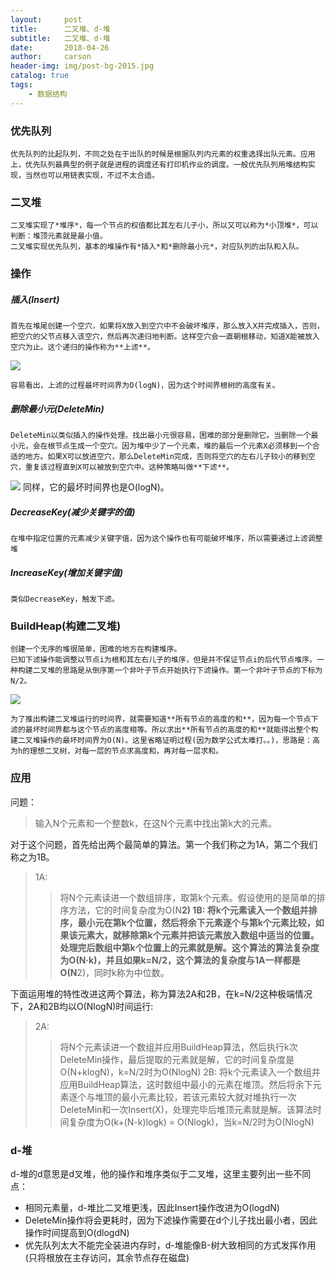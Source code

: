 ```yaml
---
layout:     post
title:      二叉堆、d-堆
subtitle:   二叉堆、d-堆
date:       2018-04-26
author:     carson
header-img: img/post-bg-2015.jpg
catalog: true
tags:
    - 数据结构
---
```


### 优先队列
    优先队列的比起队列，不同之处在于出队的时候是根据队列内元素的权重选择出队元素。应用上，优先队列最典型的例子就是进程的调度还有打印机作业的调度。一般优先队列用堆结构实现，当然也可以用链表实现，不过不太合适。

### 二叉堆
    二叉堆实现了*堆序*，每一个节点的权值都比其左右儿子小，所以又可以称为*小顶堆*，可以判断：堆顶元素就是最小值。
    二叉堆实现优先队列，基本的堆操作有*插入*和*删除最小元*，对应队列的出队和入队。

### 操作
##### 插入(Insert)
    首先在堆尾创建一个空穴，如果将X放入到空穴中不会破坏堆序，那么放入X并完成插入，否则，把空穴的父节点移入该空穴，然后再次递归地判断。这样空穴会一直朝根移动，知道X能被放入空穴为止。这个递归的操作称为**上滤**。


![](https://github.com/qweasdzxcpkh/images/blob/master/DataStructureAndAlgorithm/binheap0.png?raw=true)

    容易看出，上滤的过程最坏时间界为O(logN)，因为这个时间界根树的高度有关。

##### 删除最小元(DeleteMin)
    DeleteMin以类似插入的操作处理。找出最小元很容易，困难的部分是删除它。当删除一个最小元，会在根节点生成一个空穴。因为堆中少了一个元素，堆的最后一个元素X必须移到一个合适的地方。如果X可以放进空穴，那么DeleteMin完成，否则将空穴的左右儿子较小的移到空穴，重复该过程直到X可以被放到空穴中。这种策略叫做**下滤**。

![](https://github.com/qweasdzxcpkh/images/blob/master/DataStructureAndAlgorithm/binheap1.png?raw=true)
    同样，它的最坏时间界也是O(logN)。

##### DecreaseKey(减少关键字的值)
    在堆中指定位置的元素减少关键字值，因为这个操作也有可能破坏堆序，所以需要通过上滤调整堆

##### IncreaseKey(增加关键字值)
    类似DecreaseKey，触发下滤。

### BuildHeap(构建二叉堆)
    创建一个无序的堆很简单，困难的地方在构建堆序。
    已知下滤操作能调整以节点i为根和其左右儿子的堆序，但是并不保证节点i的后代节点堆序。一种构建二叉堆的思路是从倒序第一个非叶子节点开始执行下滤操作。第一个非叶子节点的下标为N/2。

![](https://github.com/qweasdzxcpkh/images/blob/master/DataStructureAndAlgorithm/binheap2.png?raw=true)

    为了推出构建二叉堆运行的时间界，就需要知道**所有节点的高度的和**，因为每一个节点下滤的最坏时间界都与这个节点的高度相等。所以求出**所有节点的高度的和**就能得出整个构建二叉堆操作的最坏时间界为O(N)。这里省略证明过程(因为数学公式太难打。。)，思路是：高为h的理想二叉树，对每一层的节点求高度和，再对每一层求和。

### 应用
问题：
> 输入N个元素和一个整数k，在这N个元素中找出第k大的元素。

对于这个问题，首先给出两个最简单的算法。第一个我们称之为1A，第二个我们称之为1B。
> 1A:
> > 将N个元素读进一个数组排序，取第k个元素。假设使用的是简单的排序方法，它的时间复杂度为O(N**2)
> 1B:
> > 将k个元素读入一个数组并排序，最小元在第k个位置，然后将余下元素逐个与第k个元素比较，如果该元素大，就移除第k个元素并把该元素放入数组中适当的位置。处理完后数组中第k个位置上的元素就是解。这个算法的算法复杂度为O(N·k)，并且如果k=N/2，这个算法的复杂度与1A一样都是O(N**2)，同时k称为中位数。

下面运用堆的特性改进这两个算法，称为算法2A和2B，在k=N/2这种极端情况下，2A和2B均以O(NlogN)时间运行:
> 2A:
> > 将N个元素读进一个数组并应用BuildHeap算法，然后执行k次DeleteMin操作，最后提取的元素就是解，它的时间复杂度是O(N+klogN)，k=N/2时为O(NlogN)
> 2B:
> > 将k个元素读入一个数组并应用BuildHeap算法，这时数组中最小的元素在堆顶。然后将余下元素逐个与堆顶的最小元素比较，若该元素较大就对堆执行一次DeleteMin和一次Insert(X)，处理完毕后堆顶元素就是解。该算法时间复杂度为O(k+(N-k)logk) = O(Nlogk)，当k=N/2时为O(NlogN)

### d-堆
d-堆的d意思是d叉堆，他的操作和堆序类似于二叉堆，这里主要列出一些不同点：
* 相同元素量，d-堆比二叉堆更浅，因此Insert操作改进为O(logdN)
* DeleteMin操作将会更耗时，因为下滤操作需要在d个儿子找出最小者，因此操作时间提高到O(dlogdN)
* 优先队列太大不能完全装进内存时，d-堆能像B-树大致相同的方式发挥作用(只将根放在主存访问，其余节点存在磁盘)

